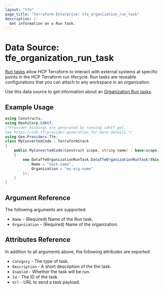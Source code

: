 ```yaml
---
layout: "tfe"
page_title: "Terraform Enterprise: tfe_organization_run_task"
description: |-
  Get information on a Run task.
---
```


# Data Source: tfe_organization_run_task

[Run tasks](https://developer.hashicorp.com/terraform/cloud-docs/workspaces/settings/run-tasks) allow HCP Terraform to interact with external systems at specific points in the HCP Terraform run lifecycle. Run tasks are reusable configurations that you can attach to any workspace in an organization.

Use this data source to get information about an [Organization Run tasks](https://developer.hashicorp.com/terraform/cloud-docs/workspaces/settings/run-tasks#creating-a-run-task).

## Example Usage

```csharp
using Constructs;
using HashiCorp.Cdktf;
/*Provider bindings are generated by running cdktf get.
See https://cdk.tf/provider-generation for more details.*/
using Gen.Providers.Tfe;
class MyConvertedCode : TerraformStack
{
    public MyConvertedCode(Construct scope, string name) : base(scope, name)
    {
        new DataTfeOrganizationRunTask.DataTfeOrganizationRunTask(this, "example", new DataTfeOrganizationRunTaskConfig {
            Name = "task-name",
            Organization = "my-org-name"
        });
    }
}
```

## Argument Reference

The following arguments are supported:

* `Name` - (Required) Name of the Run task.
* `Organization` - (Required) Name of the organization.

## Attributes Reference

In addition to all arguments above, the following attributes are exported:

* `Category` - The type of task.
* `Description` - A short description of the the task.
* `Enabled` - Whether the task will be run.
* `Id` - The ID of the task.
* `Url` - URL to send a task payload.

<!-- cache-key: cdktf-0.17.0-pre.15 input-7ffa3170dbbf69fd581f515eab6eaac9c5c936b21ba712b8803b32966fbb628c -->